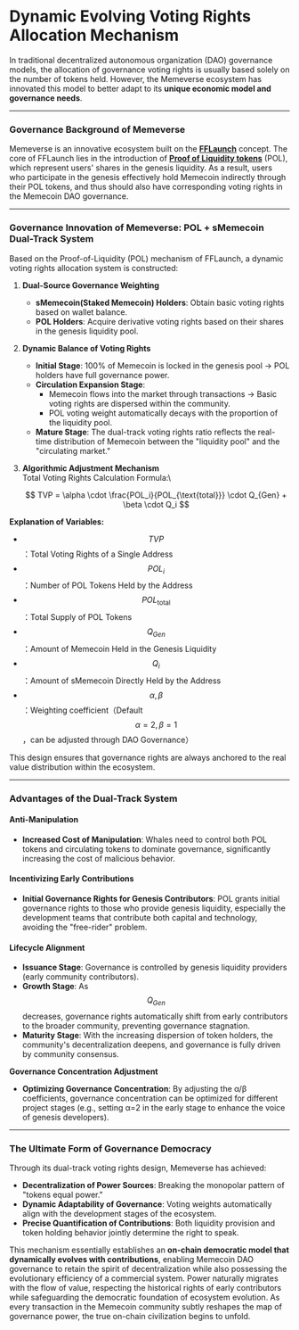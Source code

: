 # Dynamic Evolving Voting Rights Allocation Mechanism

In traditional decentralized autonomous organization (DAO) governance models, the allocation of governance voting rights is usually based solely on the number of tokens held. However, the Memeverse ecosystem has innovated this model to better adapt to its **unique economic model and governance needs**.

***

### **Governance Background of Memeverse**

Memeverse is an innovative ecosystem built on the [**FFLaunch**](../../../fflaunch/) concept. The core of FFLaunch lies in the introduction of [**Proof of Liquidity tokens**](../../../fflaunch/proof-of-liquidity-token.md) (POL), which represent users' shares in the genesis liquidity. As a result, users who participate in the genesis effectively hold Memecoin indirectly through their POL tokens, and thus should also have corresponding voting rights in the Memecoin DAO governance.

***

### **Governance Innovation of Memeverse: POL + sMemecoin Dual-Track System**

Based on the Proof-of-Liquidity (POL) mechanism of FFLaunch, a dynamic voting rights allocation system is constructed:

1. **Dual-Source Governance Weighting**
   * **sMemecoin(Staked Memecoin) Holders**: Obtain basic voting rights based on wallet balance.
   * **POL Holders**: Acquire derivative voting rights based on their shares in the genesis liquidity pool.
2. **Dynamic Balance of Voting Rights**
   * **Initial Stage**: 100% of Memecoin is locked in the genesis pool → POL holders have full governance power.
   * **Circulation Expansion Stage**:
     * Memecoin flows into the market through transactions → Basic voting rights are dispersed within the community.
     * POL voting weight automatically decays with the proportion of the liquidity pool.
   * **Mature Stage**: The dual-track voting rights ratio reflects the real-time distribution of Memecoin between the "liquidity pool" and the "circulating market."
3.  **Algorithmic Adjustment Mechanism**\
    Total Voting Rights Calculation Formula:\


    $$
    TVP = \alpha \cdot \frac{POL_i}{POL_{\text{total}}} \cdot Q_{Gen} + \beta \cdot Q_i
    $$

**Explanation of Variables:**

* $$TVP$$：Total Voting Rights of a Single Address
* $$POL_{i}$$：Number of POL Tokens Held by the Address
* $$POL_{\text {total}}$$：Total Supply of POL Tokens
* $$Q_{Gen}$$：Amount of Memecoin Held in the Genesis Liquidity
* $$Q_i$$：Amount of sMemecoin Directly Held by the Address
* $$\alpha, \beta$$：Weighting coefficient（Default $$\alpha = 2,\beta = 1$$，can be adjusted through DAO Governance）

This design ensures that governance rights are always anchored to the real value distribution within the ecosystem.

***

### **Advantages of the Dual-Track System**

#### **Anti-Manipulation**

* **Increased Cost of Manipulation**: Whales need to control both POL tokens and circulating tokens to dominate governance, significantly increasing the cost of malicious behavior.

#### **Incentivizing Early Contributions**

* **Initial Governance Rights for Genesis Contributors**: POL grants initial governance rights to those who provide genesis liquidity, especially the development teams that contribute both capital and technology, avoiding the "free-rider" problem.

#### **Lifecycle Alignment**

* **Issuance Stage**: Governance is controlled by genesis liquidity providers (early community contributors).
* **Growth Stage**: As $$Q_{Gen}$$​ decreases, governance rights automatically shift from early contributors to the broader community, preventing governance stagnation.
* **Maturity Stage**: With the increasing dispersion of token holders, the community's decentralization deepens, and governance is fully driven by community consensus.

**Governance Concentration Adjustment**

* **Optimizing Governance Concentration**: By adjusting the α/β coefficients, governance concentration can be optimized for different project stages (e.g., setting α=2 in the early stage to enhance the voice of genesis developers).

***

### **The Ultimate Form of Governance Democracy**

Through its dual-track voting rights design, Memeverse has achieved:

* **Decentralization of Power Sources**: Breaking the monopolar pattern of "tokens equal power."
* **Dynamic Adaptability of Governance**: Voting weights automatically align with the development stages of the ecosystem.
* **Precise Quantification of Contributions**: Both liquidity provision and token holding behavior jointly determine the right to speak.

This mechanism essentially establishes an **on-chain democratic model that dynamically evolves with contributions**, enabling Memecoin DAO governance to retain the spirit of decentralization while also possessing the evolutionary efficiency of a commercial system. Power naturally migrates with the flow of value, respecting the historical rights of early contributors while safeguarding the democratic foundation of ecosystem evolution. As every transaction in the Memecoin community subtly reshapes the map of governance power, the true on-chain civilization begins to unfold.
